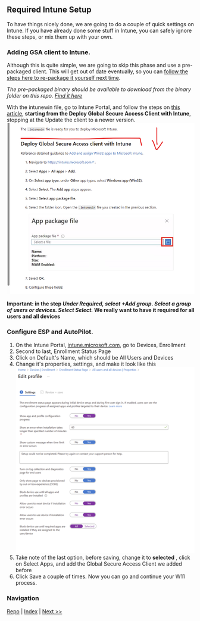 ## Required Intune Setup

To have things nicely done, we are going to do a couple of quick settings on Intune. If you have already done some stuff in Intune, you can safely ignore these steps, or mix them up with your own. 

### Adding GSA client to Intune. 
Although this is quite simple, we are going to skip this phase and use a pre-packaged client. This will get out of date eventually, so you can [follow the steps here to re-package it yourself next time](https://learn.microsoft.com/en-us/entra/global-secure-access/how-to-install-windows-client#prerequisites). 

_The pre-packaged binary should be available to download from the binary folder on this repo. [Find it here](https://github.com/JPCortesP/DemoBuilder/releases/tag/v0.0.alpha.1)_

With the intunewin file, go to Intune Portal, and follow the steps on [this article](https://learn.microsoft.com/en-us/entra/global-secure-access/how-to-install-windows-client#install-the-global-secure-access-client), **starting from the Deploy Global Secure Access Client with Intune**, stopping at the Update the client to a newer version. ![alt text](../screenshots/Article.png)

**Important: in the step _Under Required, select +Add group. Select a group of users or devices. Select Select._ We really want to have it required for all users and all devices**



### Configure ESP and AutoPilot. 
1. On the Intune Portal, [intune.microsoft.com](https://Intune.microsoft.com/), go to Devices, Enrollment
2. Second to last, Enrollment Status Page
3. Click on Default's Name, which should be All Users and Devices
4. Change it's properties, settings, and make it look like this![](../screenshots/2025-05-21-08-28-11.png)
5. Take note of the last option, before saving, change it to **selected** , click on Select Apps, and add the Global Secure Access Client we added before
6. Click Save a couple of times. Now you can go and continue your W11 process. 

### Navigation
[Repo](https://github.com/JPCortesP/DemoBuilder) | 
[Index](index.md) | 
[Next >>](6-Entra_ID_Private_Access.md)